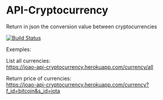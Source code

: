 # API-Cryptocurrency
Return in json the conversion value between cryptocurrencies

[![Build Status](https://travis-ci.org/JoaoV111/API-Cryptocurrency.svg?branch=master)](https://travis-ci.org/JoaoV111/API-Cryptocurrency)

Exemples:  
  
List all currencies:  
https://joao-api-cryptocurrency.herokuapp.com/currency/all
  
Return price of currencies:  
https://joao-api-cryptocurrency.herokuapp.com/currency?f_id=bitcoin&s_id=iota
